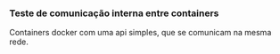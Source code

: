 ### Teste de comunicação interna entre containers


Containers docker com uma api simples, que se comunicam na mesma rede.
